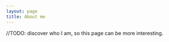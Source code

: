 ```yaml
---
layout: page
title: About me
---
```


//TODO: discover who I am, so this page can be more interesting.

